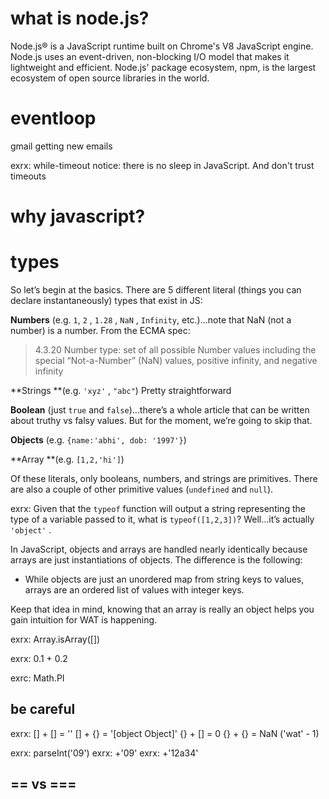 # what is node.js?

Node.js® is a JavaScript runtime built on Chrome's V8 JavaScript engine. Node.js uses an event-driven, non-blocking I/O model that makes it lightweight and efficient. Node.js' package ecosystem, npm, is the largest ecosystem of open source libraries in the world.

# eventloop

gmail getting new emails

exrx: while-timeout
notice: there is no sleep in JavaScript. And don't trust timeouts

# why javascript?

# types

So let’s begin at the basics. There are 5 different literal (things you can declare instantaneously) types that exist in JS:

**Numbers** (e.g. `1`, `2` , `1.28` , `NaN` , `Infinity`, etc.)…note that NaN
(not a number) is a number. From the ECMA spec:

> 4.3.20 Number type: set of all possible Number values including the special
> “Not-a-Number” (NaN) values, positive infinity, and negative infinity

**Strings **(e.g. `'xyz'` , `"abc"`) Pretty straightforward

**Boolean** (just `true` and `false`)…there’s a whole article that can be
written about truthy vs falsy values. But for the moment, we’re going to skip
that.

**Objects** (e.g. `{name:'abhi', dob: '1997'}`)

**Array **(e.g. `[1,2,'hi']`)

Of these literals, only booleans, numbers, and strings are primitives. There are
also a couple of other primitive values (`undefined` and `null`).

exrx: Given that the `typeof` function will output a string representing the type of a variable passed to it, what is `typeof([1,2,3])`? Well…it’s actually `'object'` .

In JavaScript, objects and arrays are handled nearly identically because arrays
are just instantiations of objects. The difference is the following:

* While objects are just an unordered map from string keys to values, arrays are
an ordered list of values with integer keys.

Keep that idea in mind, knowing that an array is really an object helps you gain
intuition for WAT is happening.

exrx: Array.isArray([])

exrx: 0.1 + 0.2

exrc: Math.PI

## be careful

exrx: [] + [] = ''
[] + {} = '[object Object]'
{} + [] = 0
{} + {} = NaN
('wat' - 1)

exrx: parseInt('09')
exrx: +'09'
exrx: +'12a34'

## == vs ===
